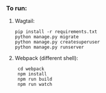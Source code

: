 ### To run:

1) Wagtail:

       pip install -r requirements.txt
       python manage.py migrate
       python manage.py createsuperuser
       python manage.py runserver

2) Webpack (different shell):

        cd webpack
        npm install
        npm run build
        npm run watch
